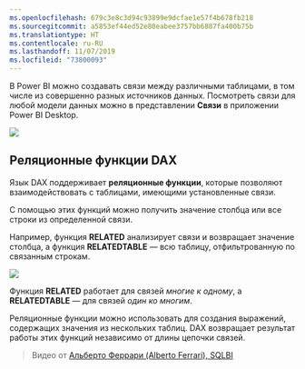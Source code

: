 ```yaml
---
ms.openlocfilehash: 679c3e8c3d94c93899e9dcfae1e57f4b678fb218
ms.sourcegitcommit: a5853ef44ed52e80eabee3757bb6887fa400b75b
ms.translationtype: HT
ms.contentlocale: ru-RU
ms.lasthandoff: 11/07/2019
ms.locfileid: "73800093"
---
```

В Power BI можно создавать связи между различными таблицами, в том числе из совершенно разных источников данных. Посмотреть связи для любой модели данных можно в представлении **Связи** в приложении Power BI Desktop.

![](media/7-5-table-relationships-and-dax/dax-relationships_1.png)

## <a name="dax-relational-functions"></a>Реляционные функции DAX
Язык DAX поддерживает **реляционные функции**, которые позволяют взаимодействовать с таблицами, имеющими установленные связи.

С помощью этих функций можно получить значение столбца или все строки из определенной связи.

Например, функция **RELATED** анализирует связи и возвращает значение столбца, а функция **RELATEDTABLE** — всю таблицу, отфильтрованную по связанным строкам.

![](media/7-5-table-relationships-and-dax/dax-relationships_2.png)

Функция **RELATED** работает для связей *многие к одному*, а **RELATEDTABLE** — для связей *один ко многим*.

Реляционные функции можно использовать для создания выражений, содержащих значения из нескольких таблиц. DAX возвращает результат работы этих функций независимо от длины цепочки связей.

> Видео от [Альберто Феррари (Alberto Ferrari), SQLBI](https://www.sqlbi.com/learning-dax)
> 
> 

